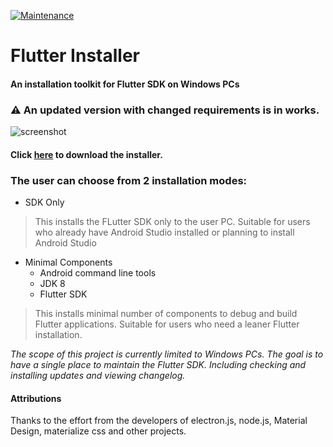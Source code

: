 [![Maintenance](https://img.shields.io/badge/Maintained%3F-no-red.svg)]()


# Flutter Installer
#### An installation toolkit for Flutter SDK on Windows PCs
 
### ⚠ An updated version with changed requirements is in works.
 
![screenshot](/screenshots/screens.png)
 
#### Click [here](https://github.com/sampathbalivada/flutter_installer/releases "Flutter Installer Downloads") to download the installer.
 
### The user can choose from 2 installation modes:
* SDK Only
> This installs the FLutter SDK only to the user PC. Suitable for users who already have Android Studio installed or planning to install Android Studio
* Minimal Components
  * Android command line tools
  * JDK 8
  * Flutter SDK 
> This installs minimal number of components to debug and build Flutter applications. Suitable for users who need a leaner Flutter installation.

_The scope of this project is currently limited to Windows PCs. The goal is to have a single place to maintain the Flutter SDK. Including checking and installing updates and viewing changelog._

#### Attributions
Thanks to the effort from the developers of electron.js, node.js, Material Design, materialize css and other projects.
